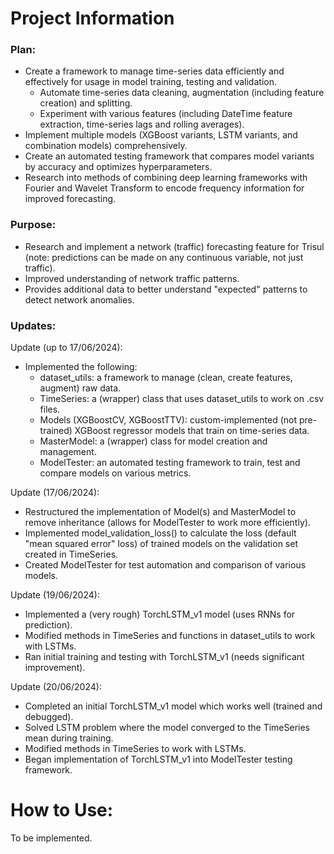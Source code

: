 # Project Information

### Plan:
* Create a framework to manage time-series data efficiently and effectively
    for usage in model training, testing and validation.
  * Automate time-series data cleaning, augmentation (including feature creation) and splitting.
  * Experiment with various features (including DateTime feature extraction, time-series lags and rolling averages).
* Implement multiple models (XGBoost variants, LSTM variants, and combination models) comprehensively.
* Create an automated testing framework that compares model variants by accuracy and optimizes hyperparameters.
* Research into methods of combining deep learning frameworks with Fourier and Wavelet Transform to 
    encode frequency information for improved forecasting.

### Purpose:
* Research and implement a network (traffic) forecasting feature for Trisul (note: predictions can be made on any 
    continuous variable, not just traffic).
* Improved understanding of network traffic patterns.
* Provides additional data to better understand "expected" patterns to detect network anomalies.


### Updates:
Update (up to 17/06/2024):
* Implemented the following:
  * dataset_utils: a framework to manage (clean, create features, augment) raw data.
  * TimeSeries: a (wrapper) class that uses dataset_utils to work on .csv files.
  * Models (XGBoostCV, XGBoostTTV): custom-implemented (not pre-trained) XGBoost regressor models that train on 
      time-series data.
  * MasterModel: a (wrapper) class for model creation and management.
  * ModelTester: an automated testing framework to train, test and compare models on various metrics.


Update (17/06/2024):
* Restructured the implementation of Model(s) and MasterModel to remove inheritance (allows for ModelTester
    to work more efficiently).
* Implemented model_validation_loss() to calculate the loss (default "mean squared error" loss) of trained models
    on the validation set created in TimeSeries.
* Created ModelTester for test automation and comparison of various models.

Update (19/06/2024):
* Implemented a (very rough) TorchLSTM_v1 model (uses RNNs for prediction).
* Modified methods in TimeSeries and functions in dataset_utils to work with LSTMs.
* Ran initial training and testing with TorchLSTM_v1 (needs significant improvement).

Update (20/06/2024):
* Completed an initial TorchLSTM_v1 model which works well (trained and debugged).
* Solved LSTM problem where the model converged to the TimeSeries mean during training.
* Modified methods in TimeSeries to work with LSTMs.
* Began implementation of TorchLSTM_v1 into ModelTester testing framework.


# How to Use:
To be implemented.

